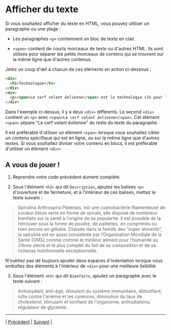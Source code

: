 # Afficher du texte
Si vous souhaitez afficher du texte en HTML, vous pouvez utiliser un paragraphe ou une plage :

- Les paragraphes `<p>` contiennent un bloc de texte en clair.

- `<span>` contient de courts morceaux de texte ou d'autres HTML. Ils sont utilisés pour séparer les petits morceaux de contenu qui se trouvent sur la même ligne que d'autres contenus.

Jetez un coup d'œil à chacun de ces éléments en action ci-dessous :

```html
<div>
  <h1>Technologie</h1>
</div>
<div>
  <p><span>Le cerf volant éolienne</span> est la technologie clé pour la production d'énergie éolienne par des vents de haute altitude.</p>
</div>
```

Dans l'exemple ci-dessus, il y a deux `<div>` différents. Le second `<div>` contient un `<p>` avec `<span>Le cerf volant éolienne</span>`. Cet élément `<span>` sépare "Le cerf volant éolienne" du reste du texte du paragraphe.

Il est préférable d'utiliser un élément `<span>` lorsque vous souhaitez cibler un contenu spécifique qui est en ligne, ou sur la même ligne que d'autres textes. Si vous souhaitez diviser votre contenu en blocs, il est préférable d'utiliser un élément `<div>`.

## A vous de jouer !

1. Reprendre votre code précédent dument complété.

2. Sous l'élément `<h2>` qui dit `Description`, ajoutez les balises `<p>` d'ouverture et de fermeture, et à l'intérieur de ces balises, mettez le texte suivant :
  > Spirulina Arthrospira Platensis, est une cyanobactérie filamenteuse de couleur bleue verte en forme de spirale, elle dispose de nombreux bienfaits sur la santé à l’origine de sa popularité. Il est possible de la retrouver sous la forme de poudre, de paillettes, en comprimés ou bien encore en gélules.
  Classée dans la famille des “super aliments”, la spiruline est en aussi considérée par l’Organisation Mondiale de la Santé (OMS) comme comme le meilleur aliment pour l’humanité au 21ème siècle et le plus complet du fait de sa composition et de sa richesse nutritionnelle exceptionnelle.

N'oubliez pas de toujours ajouter deux espaces d'indentation lorsque vous emboîtez des éléments à l'intérieur de `<div>` pour une meilleure lisibilité.

3. Sous l'élément `<h3>` qui dit `Bienfaits`, ajoutez un paragraphe avec le texte suivant :
  > Antioxydant, anti-âge, stimulant du système immunitaire, détoxifiant, lutte contre l'anémie et les carences, diminution du taux de cholestérol, stimulant et tonifiant de l'organisme, antiradiations, régulateur de glycémie.

___

| [Précédent](./7-attributs.md)       | [Suivant](./9-texte-stylisé.md)        |
